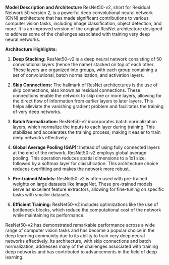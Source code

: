 <b>Model Description and Architecture</b>
ResNet50-v2, short for Residual Network 50 version 2, is a powerful deep convolutional neural network (CNN) architecture that has made significant contributions to various computer vision tasks, including image classification, object detection, and more. It is an improved version of the original ResNet architecture designed to address some of the challenges associated with training very deep neural networks.

**Architecture Highlights:**

1. **Deep Stacking:** ResNet50-v2 is a deep neural network consisting of 50 convolutional layers (hence the name) stacked on top of each other. These layers are organized into groups, with each group containing a set of convolutional, batch normalization, and activation layers.

2. **Skip Connections:** The hallmark of ResNet architectures is the use of skip connections, also known as residual connections. These connections enable the network to skip one or more layers, allowing for the direct flow of information from earlier layers to later layers. This helps alleviate the vanishing gradient problem and facilitates the training of very deep networks.

3. **Batch Normalization:** ResNet50-v2 incorporates batch normalization layers, which normalize the inputs to each layer during training. This stabilizes and accelerates the training process, making it easier to train deep networks effectively.

4. **Global Average Pooling (GAP):** Instead of using fully connected layers at the end of the network, ResNet50-v2 employs global average pooling. This operation reduces spatial dimensions to a 1x1 size, followed by a softmax layer for classification. This architecture choice reduces overfitting and makes the network more robust.

5. **Pre-trained Models:** ResNet50-v2 is often used with pre-trained weights on large datasets like ImageNet. These pre-trained models serve as excellent feature extractors, allowing for fine-tuning on specific tasks with smaller datasets.

6. **Efficient Training:** ResNet50-v2 includes optimizations like the use of bottleneck blocks, which reduce the computational cost of the network while maintaining its performance.

ResNet50-v2 has demonstrated remarkable performance across a wide range of computer vision tasks and has become a popular choice in the deep learning community due to its ability to train very deep neural networks effectively. Its architecture, with skip connections and batch normalization, addresses many of the challenges associated with training deep networks and has contributed to advancements in the field of deep learning.
